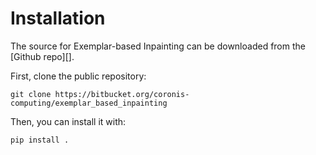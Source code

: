 # Installation

The source for Exemplar-based Inpainting can be downloaded from
the [Github repo][].

First, clone the public repository:

``` console
git clone https://bitbucket.org/coronis-computing/exemplar_based_inpainting
```

Then, you can install it with:

``` console
pip install .
```
